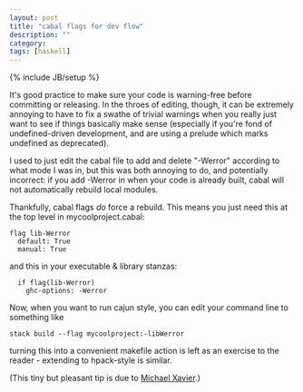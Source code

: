 ```yaml
---
layout: post
title: "cabal flags for dev flow"
description: ""
category:
tags: [haskell]
---
```

{% include JB/setup %}


It's good practice to make sure your code is warning-free before
committing or releasing. In the throes of editing, though, it can be
extremely annoying to have to fix a swathe of trivial warnings when
you really just want to see if things basically make sense (especially
if you're fond of undefined-driven development, and are using a
prelude which marks undefined as deprecated).

I used to just edit the cabal file to add and delete "-Werror"
according to what mode I was in, but this was both annoying to do, and
potentially incorrect: if you add -Werror in when your code is already
built, cabal will not automatically rebuild local modules.

Thankfully, cabal flags _do_ force a rebuild. This means you just need
this at the top level in mycoolproject.cabal:

```
flag lib-Werror
  default: True
  manual: True
```

and this in your executable & library stanzas:

```
  if flag(lib-Werror)
    ghc-options: -Werror
```

Now, when you want to run cajun style, you can edit your command line
to something like

```
stack build --flag mycoolproject:-libWerror
```

turning this into a convenient makefile action is left as an exercise
to the reader - extending to hpack-style is similar.

(This tiny but pleasant tip is due
to [Michael Xavier](https://twitter.com/mxavier).)
